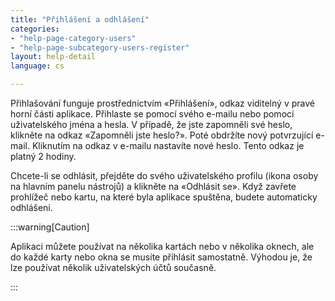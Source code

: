 ```yaml
---
title: "Přihlášení a odhlášení"
categories:
- "help-page-category-users"
- "help-page-subcategory-users-register"
layout: help-detail
language: cs

---
```


Přihlašování funguje prostřednictvím &laquo;Přihlášení&raquo;, odkaz viditelný v pravé horní části aplikace. Přihlaste se pomocí svého e-mailu nebo pomocí uživatelského jména a hesla. V případě, že jste zapomněli své heslo, klikněte na odkaz &laquo;Zapomněli jste heslo?&raquo;. Poté obdržíte nový potvrzující e-mail. Kliknutím na odkaz v e-mailu nastavíte nové heslo. Tento odkaz je platný 2 hodiny.

Chcete-li se odhlásit, přejděte do svého uživatelského profilu (ikona osoby na hlavním panelu nástrojů) a klikněte na &laquo;Odhlásit se&raquo;. Když zavřete prohlížeč nebo kartu, na které byla aplikace spuštěna, budete automaticky odhlášeni.

:::warning[Caution]

Aplikaci můžete používat na několika kartách nebo v několika oknech, ale do každé karty nebo okna se musíte přihlásit samostatně. Výhodou je, že lze používat několik uživatelských účtů současně.

:::